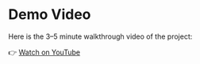 # Demo Video

Here is the 3–5 minute walkthrough video of the project:

👉 [Watch on YouTube](https://www.youtube.com/watch?v=cE0ZmhFyUQ8)
